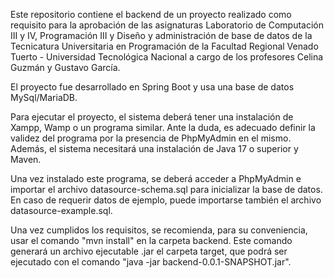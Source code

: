 Este repositorio contiene el backend de un proyecto realizado como requisito para la aprobación de las asignaturas Laboratorio de Computación III y IV, Programación III y Diseño y administración de base de datos de la Tecnicatura Universitaria en Programación de la Facultad Regional Venado Tuerto - Universidad Tecnológica Nacional a cargo de los profesores Celina Guzmán y Gustavo García.

El proyecto fue desarrollado en Spring Boot y usa una base de datos MySql/MariaDB.

Para ejecutar el proyecto, el sistema deberá tener una instalación de Xampp, Wamp o un programa similar. Ante la duda, es adecuado definir la validez del programa por la presencia de PhpMyAdmin en el mismo. Además, el sistema necesitará una instalación de Java 17 o superior y Maven.

Una vez instalado este programa, se deberá acceder a PhpMyAdmin e importar el archivo datasource-schema.sql para inicializar la base de datos. En caso de requerir datos de ejemplo, puede importarse también el archivo datasource-example.sql.

Una vez cumplidos los requisitos, se recomienda, para su conveniencia, usar el comando "mvn install" en la carpeta backend. Este comando generará un archivo ejecutable .jar el carpeta target, que podrá ser ejecutado con el comando "java -jar backend-0.0.1-SNAPSHOT.jar".
